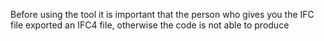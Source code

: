 Before using the tool it is important that the person who gives you the IFC file exported an IFC4 file, otherwise the code is not able to produce  
